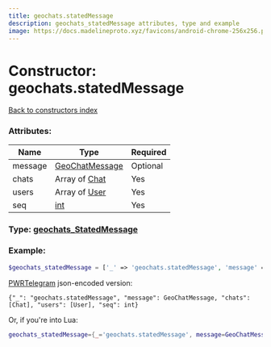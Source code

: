 ```yaml
---
title: geochats.statedMessage
description: geochats_statedMessage attributes, type and example
image: https://docs.madelineproto.xyz/favicons/android-chrome-256x256.png
---
```

# Constructor: geochats.statedMessage  
[Back to constructors index](index.md)



### Attributes:

| Name     |    Type       | Required |
|----------|---------------|----------|
|message|[GeoChatMessage](../types/GeoChatMessage.md) | Optional|
|chats|Array of [Chat](../types/Chat.md) | Yes|
|users|Array of [User](../types/User.md) | Yes|
|seq|[int](../types/int.md) | Yes|



### Type: [geochats\_StatedMessage](../types/geochats_StatedMessage.md)


### Example:

```php
$geochats_statedMessage = ['_' => 'geochats.statedMessage', 'message' => GeoChatMessage, 'chats' => [Chat, Chat], 'users' => [User, User], 'seq' => int];
```  

[PWRTelegram](https://pwrtelegram.xyz) json-encoded version:

```
{"_": "geochats.statedMessage", "message": GeoChatMessage, "chats": [Chat], "users": [User], "seq": int}
```


Or, if you're into Lua:

```lua
geochats_statedMessage={_='geochats.statedMessage', message=GeoChatMessage, chats={Chat}, users={User}, seq=int}

```


